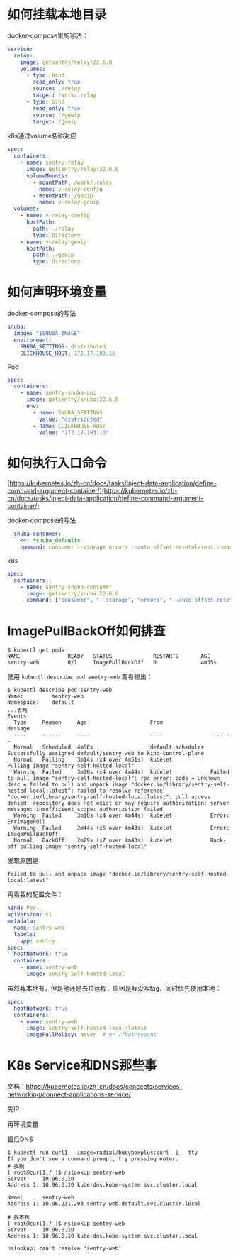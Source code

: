 


# 如何挂载本地目录

docker-compose里的写法：

```yaml
service:
  relay:
    image: getsentry/relay:22.6.0
    volumes:
      - type: bind
        read_only: true
        source: ./relay
        target: /work/.relay
      - type: bind
        read_only: true
        source: ./geoip
        target: /geoip
```

k8s通过volume名称对应

```yaml
spec:
  containers:
    - name: sentry-relay
      image: getsentry/relay:22.6.0
      volumeMounts:
        - mountPath: /work/.relay
          name: v-relay-config
        - mountPath: /geoip
          name: v-relay-geoip
  volumes:
    - name: v-relay-config
      hostPath:
        path: ./relay
        type: Directory
    - name: v-relay-geoip
      hostPath:
        path: ./geoip
        type: Directory
```

# 如何声明环境变量

docker-compose的写法

```yaml
snuba:
  image: "$SNUBA_IMAGE"
  environment:
    SNUBA_SETTINGS: distributed
    CLICKHOUSE_HOST: 172.17.183.16
```

Pod

```yaml
spec:
  containers:
    - name: sentry-snuba-api
      image: getsentry/snuba:22.6.0
      env:
        - name: SNUBA_SETTINGS
          value: "distributed"
        - name: CLICKHOUSE_HOST
          value: "172.17.183.16"
```

# 如何执行入口命令

[https://kubernetes.io/zh-cn/docs/tasks/inject-data-application/define-command-argument-container/](https://kubernetes.io/zh-cn/docs/tasks/inject-data-application/define-command-argument-container/)

docker-compose的写法

```yaml
  snuba-consumer:
    <<: *snuba_defaults
    command: consumer --storage errors --auto-offset-reset=latest --max-batch-time-ms 750
```

k8s
```yaml
spec:
  containers:
    - name: sentry-snuba-consumer
      image: getsentry/snuba:22.6.0
      command: ["consumer", "--storage", "errors", "--auto-offset-reset=latest", "--max-batch-time-ms", "750"]
```

# ImagePullBackOff如何排查

```shell
$ kubectl get pods
NAME               READY   STATUS             RESTARTS       AGE
sentry-web         0/1     ImagePullBackOff   0              4m55s
```
使用 `kubectl describe pod sentry-web` 查看输出：
```shell
$ kubectl describe pod sentry-web
Name:         sentry-web
Namespace:    default
...省略
Events:
  Type     Reason     Age                    From               Message
  ----     ------     ----                   ----               -------
  Normal   Scheduled  4m50s                  default-scheduler  Successfully assigned default/sentry-web to kind-control-plane
  Normal   Pulling    3m14s (x4 over 4m51s)  kubelet            Pulling image "sentry-self-hosted-local"
  Warning  Failed     3m10s (x4 over 4m44s)  kubelet            Failed to pull image "sentry-self-hosted-local": rpc error: code = Unknown desc = failed to pull and unpack image "docker.io/library/sentry-self-hosted-local:latest": failed to resolve reference "docker.io/library/sentry-self-hosted-local:latest": pull access denied, repository does not exist or may require authorization: server message: insufficient_scope: authorization failed
  Warning  Failed     3m10s (x4 over 4m44s)  kubelet            Error: ErrImagePull
  Warning  Failed     2m44s (x6 over 4m43s)  kubelet            Error: ImagePullBackOff
  Normal   BackOff    2m29s (x7 over 4m43s)  kubelet            Back-off pulling image "sentry-self-hosted-local"
```

发现原因是 
```shell
failed to pull and unpack image "docker.io/library/sentry-self-hosted-local:latest"
```

再看我的配置文件：

```yaml
kind: Pod
apiVersion: v1
metadata:
  name: sentry-web
  labels:
    app: sentry
spec:
  hostNetwork: true
  containers:
    - name: sentry-web
      image: sentry-self-hosted-local
```

虽然我本地有，但是他还是去拉远程，原因是我没写tag，同时优先使用本地：

```yaml
spec:
  hostNetwork: true
  containers:
    - name: sentry-web
      image: sentry-self-hosted-local:latest
      imagePullPolicy: Never  # or IfNotPresent
```


# K8s Service和DNS那些事

文档：https://kubernetes.io/zh-cn/docs/concepts/services-networking/connect-applications-service/

先IP

再环境变量

最后DNS

```shell
$ kubectl run curl1 --image=radial/busyboxplus:curl -i --tty
If you don't see a command prompt, try pressing enter.
# 找到
[ root@curl1:/ ]$ nslookup sentry-web
Server:    10.96.0.10
Address 1: 10.96.0.10 kube-dns.kube-system.svc.cluster.local

Name:      sentry-web
Address 1: 10.96.231.203 sentry-web.default.svc.cluster.local

# 找不到
[ root@curl1:/ ]$ nslookup sentry-web
Server:    10.96.0.10
Address 1: 10.96.0.10 kube-dns.kube-system.svc.cluster.local

nslookup: can't resolve 'sentry-web'
```

